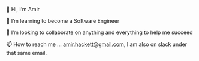 👋 Hi, I’m Amir

🌱 I’m learning to become a Software Engineer 

💞️ I’m looking to collaborate on anything and everything to help me succeed

📫 How to reach me ... amir.hackett@gmail.com, I am also on slack under that same email.
